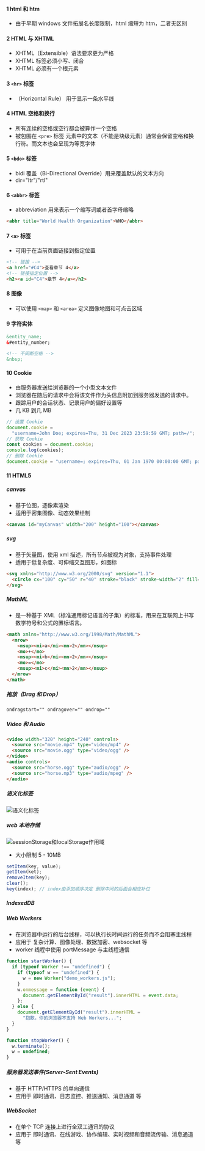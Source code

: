 #### 1 html 和 htm

- 由于早期 windows 文件拓展名长度限制，html 缩短为 htm，二者无区别

#### 2 HTML 与 XHTML

- XHTML（Extensible）语法要求更为严格
- XHTML 标签必须小写、闭合
- XHTML 必须有一个根元素

#### 3 `<hr>` 标签

- （Horizontal Rule） 用于显示一条水平线

#### 4 HTML 空格和换行

- 所有连续的空格或空行都会被算作一个空格
- 被包围在 `<pre>` 标签 元素中的文本（不能是块级元素）通常会保留空格和换行符。而文本也会呈现为等宽字体

#### 5 `<bdo>` 标签

- bidi 覆盖（Bi-Directional Override）用来覆盖默认的文本方向
- dir="ltr"/"rtl"

#### 6 `<abbr>` 标签

- abbreviation 用来表示一个缩写词或者首字母缩略

```html
<abbr title="World Health Organization">WHO</abbr>
```

#### 7 `<a>` 标签

- 可用于在当前页面链接到指定位置

```html
<!-- 链接 -->
<a href="#C4">查看章节 4</a>
<!-- 链接指定位置 -->
<h2><a id="C4">章节 4</a></h2>
```

#### 8 图像

- 可以使用 `<map>` 和 `<area>` 定义图像地图和可点击区域

#### 9 字符实体

```html
&entity_name;
&#entity_number;

<!-- 不间断空格 -->
&nbsp;
```

#### 10 Cookie

- 由服务器发送给浏览器的一个小型文本文件
- 浏览器在随后的请求中会将该文件作为头信息附加到服务器发送的请求中。
- 跟踪用户的会话状态、记录用户的偏好设置等
- 几 KB 到几 MB

```js
// 设置 Cookie
document.cookie =
  "username=John Doe; expires=Thu, 31 Dec 2023 23:59:59 GMT; path=/";
// 获取 Cookie
const cookies = document.cookie;
console.log(cookies);
// 删除 Cookie
document.cookie = "username=; expires=Thu, 01 Jan 1970 00:00:00 GMT; path=/";
```

#### 11 HTML5

##### canvas

- 基于位图，逐像素渲染
- 适用于密集图像、动态效果绘制

```html
<canvas id="myCanvas" width="200" height="100"></canvas>
```

##### svg

- 基于矢量图，使用 xml 描述，所有节点被视为对象，支持事件处理
- 适用于低复杂度、可伸缩交互图形，如图标

```html
<svg xmlns="http://www.w3.org/2000/svg" version="1.1">
  <circle cx="100" cy="50" r="40" stroke="black" stroke-width="2" fill="red" />
</svg>
```

##### MathML

- 是一种基于 XML（标准通用标记语言的子集）的标准，用来在互联网上书写数学符号和公式的置标语言。

```html
<math xmlns="http://www.w3.org/1998/Math/MathML">
  <mrow>
    <msup><mi>a</mi><mn>2</mn></msup>
    <mo>+</mo>
    <msup><mi>b</mi><mn>2</mn></msup>
    <mo>=</mo>
    <msup><mi>c</mi><mn>2</mn></msup>
  </mrow>
</math>
```

##### 拖放（Drag 和 Drop）

```html
ondragstart="" ondragover="" ondrop=""
```

##### Video 和 Audio

```html
<video width="320" height="240" controls>
  <source src="movie.mp4" type="video/mp4" />
  <source src="movie.ogg" type="video/ogg" />
</video>
<audio controls>
  <source src="horse.ogg" type="audio/ogg" />
  <source src="horse.mp3" type="audio/mpeg" />
</audio>
```

##### 语义化标签

![语义化标签](https://www.runoob.com/wp-content/uploads/2013/07/html5-layout.jpg)

##### web 本地存储

![sessionStorage和localStorage作用域](https://www.runoob.com/wp-content/uploads/2019/04/3793073884-56950753e65db_articlex.png)

- 大小限制 5 - 10MB

```js
setItem(key, value);
getItem(ket);
removeItem(key);
clear();
key(index); // index由添加顺序决定 删除中间的后面会相应补位
```

##### IndexedDB

##### Web Workers

- 在浏览器中运行的后台线程，可以执行长时间运行的任务而不会阻塞主线程
- 应用于 复杂计算、图像处理、数据加密、websocket 等
- worker 线程中使用 portMessage 与主线程通信

```js
function startWorker() {
  if (typeof Worker !== "undefined") {
    if (typeof w == "undefined") {
      w = new Worker("demo_workers.js");
    }
    w.onmessage = function (event) {
      document.getElementById("result").innerHTML = event.data;
    };
  } else {
    document.getElementById("result").innerHTML =
      "抱歉，你的浏览器不支持 Web Workers...";
  }
}

function stopWorker() {
  w.terminate();
  w = undefined;
}
```

##### 服务器发送事件(Server-Sent Events)

- 基于 HTTP/HTTPS 的单向通信
- 应用于 即时通讯、日志监控、推送通知、消息通道 等

##### WebSocket

- 在单个 TCP 连接上进行全双工通讯的协议
- 应用于 即时通讯、在线游戏、协作编辑、实时视频和音频流传输、消息通道 等
